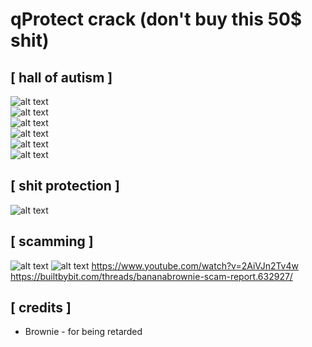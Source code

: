 # qProtect crack (don't buy this 50$ shit)

## [ hall of autism ]
![alt text](https://media.discordapp.net/attachments/1019914604937220119/1025147650397454406/Kijeloles_967.png) <br />
![alt text](https://media.discordapp.net/attachments/1019914604937220119/1025147650850435142/Kijeloles_968.png) <br />
![alt text](https://media.discordapp.net/attachments/1019914604937220119/1025147651668328569/Kijeloles_969.png) <br />
![alt text](https://media.discordapp.net/attachments/1019914604937220119/1025147652079366225/Kijeloles_970.png) <br />
![alt text](https://media.discordapp.net/attachments/1019914604937220119/1025156644344176711/unknown.png) <br />
![alt text](https://media.discordapp.net/attachments/1019914604937220119/1025157701094866964/unknown.png) <br />

## [ shit protection ]
![alt text](https://media.discordapp.net/attachments/973288871133601832/1025122627544690708/unknown.png)

## [ scamming ]
![alt text](https://media.discordapp.net/attachments/1020027972956201071/1021454352830955581/unknown.png)
![alt text](https://media.discordapp.net/attachments/1020027972956201071/1021454482757931068/unknown.png)
https://www.youtube.com/watch?v=2AiVJn2Tv4w <br />
https://builtbybit.com/threads/bananabrownie-scam-report.632927/ <br />

## [ credits ]
+ Brownie - for being retarded
